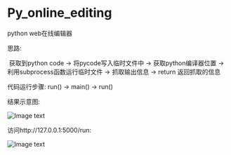 # Py_online_editing
python web在线编辑器

思路:

​		获取到python code -> 将pycode写入临时文件中 -> 获取python编译器位置 -> 利用subprocess函数运行临时文件 -> 抓取输出信息 -> return 返回抓取的信息

代码运行步骤:
		run() -> main() -> run()

结果示意图:

![Image text](https://github.com/yguo18/CircleFollowButton/raw/master/static/1.png)



访问http://127.0.0.1:5000/run:

![Image text](https://github.com/yguo18/CircleFollowButton/raw/master/static/2.png)